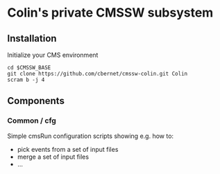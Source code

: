 # Colin's private CMSSW subsystem

## Installation

Initialize your CMS environment

```
cd $CMSSW_BASE
git clone https://github.com/cbernet/cmssw-colin.git Colin 
scram b -j 4
```

## Components

### Common / cfg 

Simple cmsRun configuration scripts showing e.g. how to: 
 - pick events from a set of input files 
 - merge a set of input files 
 - ... 
